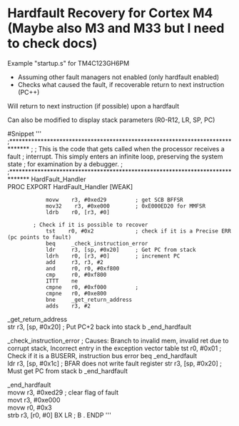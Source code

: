 # Hardfault Recovery for Cortex M4 (Maybe also M3 and M33 but I need to check docs)

Example "startup.s" for TM4C123GH6PM 
- Assuming other fault managers not enabled (only hardfault enabled)
- Checks what caused the fault, if recoverable return to next instruction (PC++)


Will return to next instruction (if possible) upon a hardfault

Can also be modified to display stack parameters (R0-R12, LR, SP, PC) 

#Snippet
'''
;******************************************************************************
;
; This is the code that gets called when the processor receives a fault
; interrupt.  This simply enters an infinite loop, preserving the system state
; for examination by a debugger.
;
;******************************************************************************
HardFault_Handler\
                PROC
                EXPORT  HardFault_Handler         [WEAK]
				
				movw    r3, #0xed29    		; get SCB BFFSR
				mov32    r3, #0xe000     	; 0xE000ED20 for MMFSR
				ldrb    r0, [r3, #0]    	

			; Check if it is possible to recover
				tst    r0, #0x2         	; check if it is a Precise ERR (pc points to fault)
				beq     _check_instruction_error  
				ldr     r3, [sp, #0x20] 	; Get PC from stack
				ldrh    r0, [r3, #0]    	; increment PC 
				add     r3, r3, #2     
				and     r0, r0, #0xf800 
				cmp     r0, #0xf800     
				ITTT    ne              
				cmpne   r0, #0xf000     	; 
				cmpne   r0, #0xe800     
				bne     _get_return_address       
				adds    r3, #2          

_get_return_address                      
				str r3, [sp, #0x20]    		; Put PC+2 back into stack 
				b   _end_hardfault            

_check_instruction_error					; Causes: Branch to invalid mem, invalid ret due to corrupt stack, Incorrect entry in the exception vector table
				tst r0, #0x01           	; Check if it is a BUSERR, instruction bus error
				beq _end_hardfault            
				ldr    r3, [sp, #0x1c]  	; BFAR does not write fault register 
				str    r3, [sp, #0x20]   	; Must get PC from stack
				b _end_hardfault              

_end_hardfault                    		  
				movw r3, #0xed29    		; clear flag of fault    
				movt r3, #0xe000        
				movw r0, #0x3           
				strb r3, [r0, #0]
				BX LR
;                B       .
                ENDP
'''
